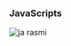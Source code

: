 ### JavaScripts
<img src="https://blog.logrocket.com/wp-content/uploads/2021/02/machine-learning-libraries-javascript.png" alt="ja rasmi" > 
